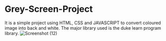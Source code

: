 # Grey-Screen-Project
It is a simple project using HTML, CSS and JAVASCRIPT to convert coloured image into back and white. The major library used is the duke learn program library. 
![Screenshot (12)](https://github.com/TomVarghese2004/Grey-Screen-Project/assets/127204733/803b2ddc-c18b-47c4-acf6-f6d30fc83eda)

